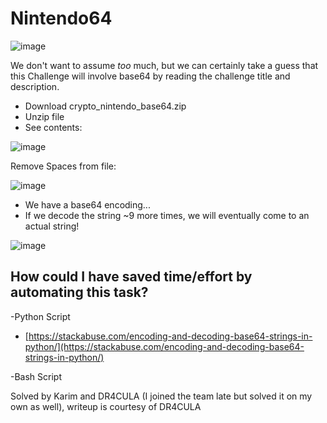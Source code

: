 # Nintendo64

![image](https://user-images.githubusercontent.com/61699641/116567359-764fcc00-a8ff-11eb-9a88-1560b6e62751.png)

We don't want to assume *too* much, but we can certainly take a guess that this Challenge will involve base64 by reading the challenge title and description.  

- Download crypto_nintendo_base64.zip
- Unzip file
- See contents:

![image](https://user-images.githubusercontent.com/61699641/116567475-9089aa00-a8ff-11eb-94c6-68c73acf2219.png)

Remove Spaces from file:

![image](https://user-images.githubusercontent.com/61699641/116567537-a0a18980-a8ff-11eb-9788-bd290dab36c6.png)

- We have a base64 encoding...
- If we decode the string ~9 more times, we will eventually come to an actual string!

![image](https://user-images.githubusercontent.com/61699641/116567615-b44cf000-a8ff-11eb-8790-48fd9c112d31.png)

## How could I have saved time/effort by automating this task?

-Python Script

- [https://stackabuse.com/encoding-and-decoding-base64-strings-in-python/](https://stackabuse.com/encoding-and-decoding-base64-strings-in-python/)

-Bash Script

Solved by Karim and DR4CULA (I joined the team late but solved it on my own as well), writeup is courtesy of DR4CULA
